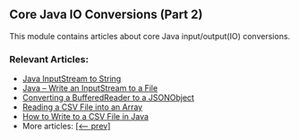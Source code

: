 ## Core Java IO Conversions (Part 2)

This module contains articles about core Java input/output(IO) conversions. 

### Relevant Articles:
- [Java InputStream to String](https://www.surya.com/convert-input-stream-to-string)
- [Java – Write an InputStream to a File](https://www.surya.com/convert-input-stream-to-a-file)
- [Converting a BufferedReader to a JSONObject](https://www.surya.com/java-bufferedreader-to-jsonobject)
- [Reading a CSV File into an Array](https://www.surya.com/java-csv-file-array)
- [How to Write to a CSV File in Java](https://www.surya.com/java-csv)
- More articles: [[<-- prev]](/core-java-modules/core-java-io-conversions)

